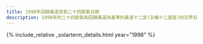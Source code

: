 ```yaml
---
title: 1998年回歸黃道宮和二十四節氣日期
description: 1998年的二十四節氣和回歸黃道為基準的黃道十二宮(又稱十二星座)的交界日期，常見於西洋占星術和星座運程
---
```

{% include_relative _solarterm_details.html year="1998" %}
